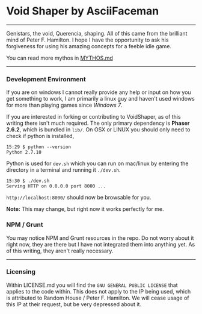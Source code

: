 # Void Shaper by AsciiFaceman
----
Genistars, the void, Querencia, shaping. All of this came from the brilliant mind of Peter F. Hamilton. I hope I have the opportunity to ask his forgiveness for using his amazing concepts for a feeble idle game.

You can read more mythos in [MYTHOS.md](MYTHOS.md)

----

### Development Environment
If you are on windows I cannot really provide any help or input on how you get something to work, I am primarily a linux guy and haven't used windows for more than playing games since *Windows 7*. 

If you are interested in forking or contributing to VoidShaper, as of this writing there isn't much required. The only primary dependency is **Phaser 2.6.2**, which is bundled in `lib/`. On OSX or LINUX you should only need to check if python is installed, 

```
15:29 $ python --version
Python 2.7.10
```

Python is used for `dev.sh` which you can run on mac/linux by entering the directory in a terminal and running it `./dev.sh`.
```
15:30 $ ./dev.sh
Serving HTTP on 0.0.0.0 port 8000 ...
```

`http://localhost:8000/` should now be browsable for you.

**Note:** This may change, but right now it works perfectly for me.
### NPM / Grunt
You may notice NPM and Grunt resources in the repo. Do not worry about it right now, they are there but I have not integrated them into anything yet. As of this writing, they aren't really necessary.

----
### Licensing
Within LICENSE.md you will find the `GNU GENERAL PUBLIC LICENSE` that applies to the code within. This does not apply to the IP being used, which is attributed to Random House / Peter F. Hamilton. We will cease usage of this IP at their request, but be very depressed about it. 